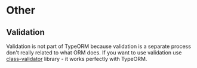 # Other

## Validation

Validation is not part of TypeORM because validation is a separate process
don't really related to what ORM does.
If you want to use validation use [class-validator](https://github.com/pleerock/class-validator) library - it works perfectly with TypeORM.